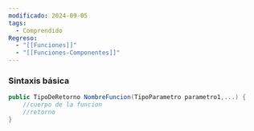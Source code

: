 ```yaml
---
modificado: 2024-09-05
tags:
  - Comprendido
Regreso:
  - "[[Funciones]]"
  - "[[Funciones-Componentes]]"
---
```

### Sintaxis básica 
``` c#
public TipoDeRetorno NombreFuncion(TipoParametro parametro1,...) { 
	//cuerpo de la funcion
	//retorno
}

```


